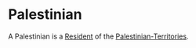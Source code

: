 # Palestinian

A Palestinian is a [Resident](600198.md) of the [Palestinian-Territories](140000068.md).
